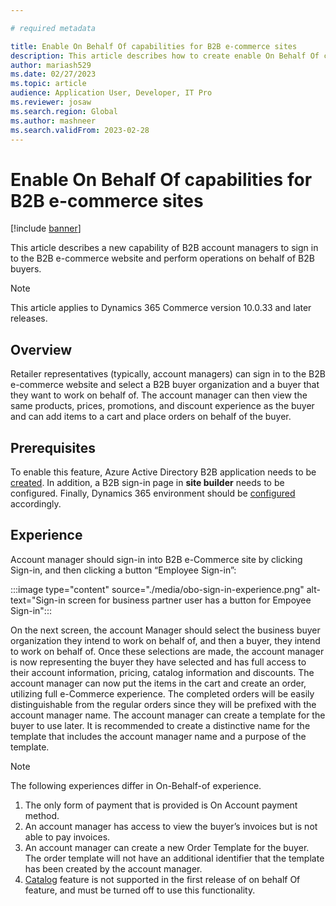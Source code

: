 ```yaml
---

# required metadata

title: Enable On Behalf Of capabilities for B2B e-commerce sites
description: This article describes how to create enable On Behalf Of capabilities for Microsoft Dynamics 365 Commerce business-to-business (B2B) sites.
author: mariash529
ms.date: 02/27/2023
ms.topic: article
audience: Application User, Developer, IT Pro
ms.reviewer: josaw
ms.search.region: Global
ms.author: mashneer
ms.search.validFrom: 2023-02-28
---
```


# Enable On Behalf Of capabilities for B2B e-commerce sites

[!include [banner](includes/banner.md)]

This article describes a new capability of B2B account managers to sign in to the B2B e-commerce website and perform operations on behalf of B2B buyers.

> [!NOTE]
> This article applies to Dynamics 365 Commerce version 10.0.33 and later releases.

## Overview

Retailer representatives (typically, account managers) can sign in to the B2B e-commerce website and select a B2B buyer organization and a buyer that they want to work on behalf of. The account manager can then view the same products, prices, promotions, and discount experience as the buyer and can add items to a cart and place orders on behalf of the buyer. 

## Prerequisites
To enable this feature, Azure Active Directory B2B application needs to be [created](obo-create-aad-application.md). In addition, a B2B sign-in page in **site builder** needs to be configured. Finally, Dynamics 365 environment should be [configured](obo-configure-hq.md) accordingly. 
  
## Experience
  
Account manager should sign-in into B2B e-Commerce site by clicking Sign-in, and then clicking a button “Employee Sign-in”:

:::image type="content" source="./media/obo-sign-in-experience.png" alt-text="Sign-in screen for business partner user has a button for Empoyee Sign-in":::

On the next screen, the account Manager should select the business buyer organization they intend to work on behalf of, and then a buyer, they intend to work on behalf of.
Once these selections are made, the account manager is now representing the buyer they have selected and has full access to their account information, pricing, catalog information and discounts. The account manager can now put the items in the cart and create an order, utilizing full e-Commerce experience. The completed orders will be easily distinguishable  from the regular orders since they will be prefixed with the account manager name. The account manager can create a template for the buyer to use later. It is recommended to create a distinctive name for the template that includes the account manager name and a purpose of the template. 

> [!NOTE]
> The following experiences differ in On-Behalf-of experience.
> 1.	The only form of payment that is provided is On Account payment method.  
> 1.	An account manager has access to view the buyer’s invoices but is not able to pay invoices. 
> 1.	An account manager can create a new Order Template for the buyer. The order template will not have an additional identifier that the template has been created by the  account manager. 
> 1.	[Catalog](catalogs-b2b-sites.md) feature is not supported in the first release of on behalf Of feature, and must be turned off to use this functionality. 

